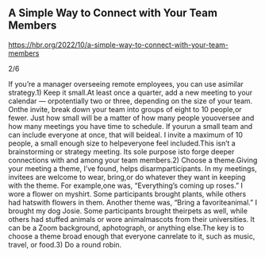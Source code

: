 ## A Simple Way to Connect with Your Team Members

https://hbr.org/2022/10/a-simple-way-to-connect-with-your-team-members

2/6

If you’re a manager overseeing remote employees, you can use asimilar strategy.1) Keep it small.At least once a quarter, add a new meeting to your calendar — orpotentially two or three, depending on the size of your team. Onthe invite, break down your team into groups of eight to 10 people,or fewer. Just how small will be a matter of how many people youoversee and how many meetings you have time to schedule. If yourun a small team and can include everyone at once, that will beideal. I invite a maximum of 10 people, a small enough size to helpeveryone feel included.This isn’t a brainstorming or strategy meeting. Its sole purpose isto forge deeper connections with and among your team members.2) Choose a theme.Giving your meeting a theme, I’ve found, helps disarmparticipants. In my meetings, invitees are welcome to wear, bring,or do whatever they want in keeping with the theme. For example,one was, “Everything’s coming up roses.” I wore a flower on myshirt. Some participants brought plants, while others had hatswith flowers in them. Another theme was, “Bring a favoriteanimal.” I brought my dog Josie. Some participants brought theirpets as well, while others had stuffed animals or wore animalmascots from their universities. It can be a Zoom background, aphotograph, or anything else.The key is to choose a theme broad enough that everyone canrelate to it, such as music, travel, or food.3) Do a round robin.